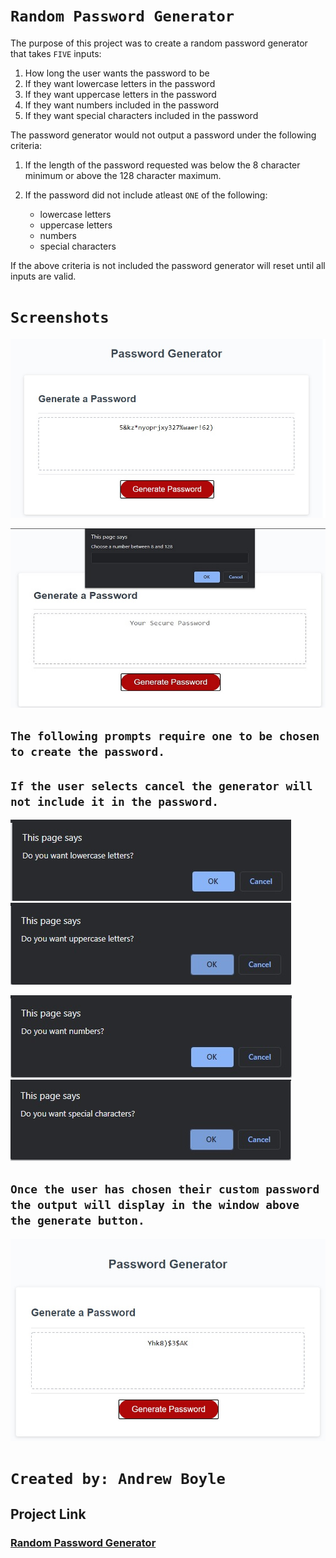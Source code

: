 # ```Random Password Generator```

The purpose of this project was to create a random password generator that takes ```FIVE``` inputs:

1. How long the user wants the password to be
2. If they want lowercase letters in the password
3. If they want uppercase letters in the password
4. If they want numbers included in the password
5. If they want special characters included in the password


The password generator would not output a password under the following criteria:

1. If the length of the password requested was below the 8 character minimum 
or above the 128 character maximum.

2. If the password did not include atleast ```ONE``` of the following:

    - lowercase letters 
    - uppercase letters
    - numbers
    - special characters

If the above criteria is not included the password generator will reset until all inputs are
valid.

# ```Screenshots```

![Screenshot of password generator](PasswordGenScreenshots/PasswordGenSS.jpg)

![Screen shot of password length prompt](PasswordGenScreenshots/charLengthPromptSS.jpg)

## ```The following prompts require one to be chosen to create the password.``` 
## ```If the user selects cancel the generator will not include it in the password.```

![Screen shot of lowercase letters prompt ](PasswordGenScreenshots/lowerCasePromptSS.jpg)
![Screen shot of uppercase letters prompt](PasswordGenScreenshots/uppercasePromptSS.jpg)

![Screen shot of numbers prompt](PasswordGenScreenshots/numbersPromptSS.jpg)
![Screen shot of special characters prompt](PasswordGenScreenshots/specialCharPromptSS.jpg)

## ```Once the user has chosen their custom password the output will display in the window above the generate button.```

![Screen shot a password generated](PasswordGenScreenshots/passwordGenOutputSS.jpg)

# ```Created by: Andrew Boyle```

## Project Link

### [Random Password Generator](https://andyb2.github.io/RandomPasswordGenerator/ "Link to project")

